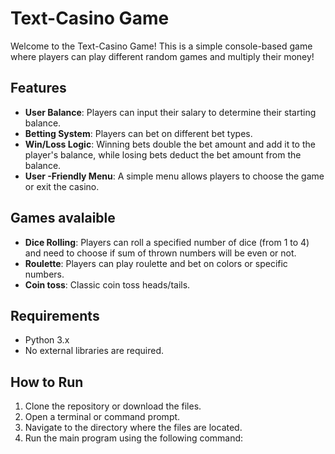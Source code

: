 # Text-Casino Game

Welcome to the Text-Casino Game! This is a simple console-based game where players can play different random games and multiply their money!

## Features

- **User  Balance**: Players can input their salary to determine their starting balance.
- **Betting System**: Players can bet on different bet types.
- **Win/Loss Logic**: Winning bets double the bet amount and add it to the player's balance, while losing bets deduct the bet amount from the balance.
- **User -Friendly Menu**: A simple menu allows players to choose the game or exit the casino.

## Games avalaible
- **Dice Rolling**: Players can roll a specified number of dice (from 1 to 4) and need to choose if sum of thrown numbers will be even or not.
-  **Roulette**: Players can play roulette and bet on colors or specific numbers.
-  **Coin toss**: Classic coin toss heads/tails.

## Requirements

- Python 3.x
- No external libraries are required.

## How to Run

1. Clone the repository or download the files.
2. Open a terminal or command prompt.
3. Navigate to the directory where the files are located.
4. Run the main program using the following command:
